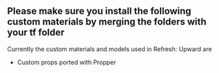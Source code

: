 ## Please make sure you install the following custom materials by merging the folders with your tf folder

Currently the custom materials and models used in Refresh: Upward are

- Custom props ported with Propper
